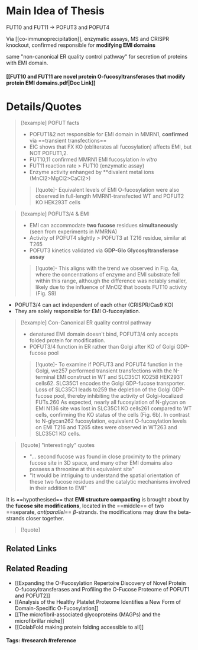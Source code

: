 # Main Idea of Thesis

FUT10 and FUT11 -> POFUT3 and POFUT4

Via [[co-immunoprecipitation]], enzymatic assays, MS and CRISPR knockout, confirmed responsible for **modifying EMI domains**

same "non-canonical ER quality control pathway" for secretion of proteins with EMI domain.

#### [[FUT10 and FUT11 are novel protein O-fucosyltransferases that modify protein EMI domains.pdf|Doc Link]]

# Details/Quotes

> [!example] POFUT facts
> - POFUT1&2 not responsible for EMI domain in MMRN1, **confirmed** via ==transient transfections==
> - EIC shows that FX KO (obliterates all fucosylation) affects EMI, but NOT POFUT1,2.
> - FUT10,11 confirmed MMRN1 EMI fucosylation *in vitro*
> - FUT11 reaction rate > FUT10 (enzymatic assay)
> - Enzyme activity enhanged by **divalent metal ions (MnCl2>MgCl2>CaCl2>)
> 
> >[!quote]-
> >Equivalent levels of EMI O-fucosylation were also observed in full-length MMRN1-transfected WT and POFUT2 KO HEK293T cells

> [!example] POFUT3/4 & EMI
> - EMI can accommodate **two fucose** residues **simultaneously** (seen from experiments in MMRNA)
> - Activity of POFUT4 slightly > POFUT3 at T216 residue, similar at T265
> - POFUT3 kinetics validated via **GDP-Glo Glycosyltransferase assay**
> 
> > [!quote]-
> > This aligns with the trend we observed in Fig. 4a, where the concentrations of enzyme and EMI substrate fell within this range, although the difference was notably smaller, likely due to the influence of MnCl2 that boosts FUT10 activity (Fig. S9)

- POFUT3/4 can act independent of each other (CRISPR/Cas9 KO)
- They are solely responsible for EMI O-fucosylation.

> [!example] Con-Canonical ER quality control pathway 
> - denatured EMI domain doesn't bind, POFUT3/4 only accepts folded protein for modification.
> - POFUT3/4 function in ER rather than Golgi after KO of Golgi GDP-fucose pool
> 
> >[!quote]-
> >To examine if POFUT3 and POFUT4 function in the Golgi, we257 performed transient transfections with the N-terminal EMI construct in WT and SLC35C1 KO258 HEK293T cells62. SLC35C1 encodes the Golgi GDP-fucose transporter. Loss of SLC35C1 leads to259 the depletion of the Golgi GDP-fucose pool, thereby inhibiting the activity of Golgi-localized FUTs.260 As expected, nearly all fucosylation of N-glycan on EMI N136 site was lost in SLC35C1 KO cells261 compared to WT cells, confirming the KO status of the cells (Fig. 6b). In contrast to N-glycan262 fucosylation, equivalent O-fucosylation levels on EMI T216 and T265 sites were observed in WT263 and SLC35C1 KO cells.


> [!quote] "interestingly" quotes
> - "... second fucose was found in close proximity to the primary fucose site in 3D space, and many other EMI domains also possess a threonine at this equivalent site"
> - "It would be intriguing to understand the spatial orientation of these two fucose residues and the catalytic mechanisms involved in their addition to EMI"

It is ==hypothesised== that **EMI structure compacting** is brought about by the **fucose site modifications**, located in the ==middle== of two ==separate, *antiparallel*== $\beta$-strands. the modifications may draw the beta-strands closer together.
> [!quote] 
> 



## Related Links

## Related Reading
- [[Expanding the O-Fucosylation Repertoire Discovery of Novel Protein O-fucosyltransferases and Profiling the O-Fucose Proteome of POFUT1 and POFUT2]]
- [[Analysis of the Healthy Platelet Proteome Identifies a New Form of Domain-Specific O-Fucosylation]]
- [[The microfibril-associated glycoproteins (MAGPs) and the microfibrillar niche]]
- [[ColabFold making protein folding accessible to all]]



#### Tags: #research #reference 